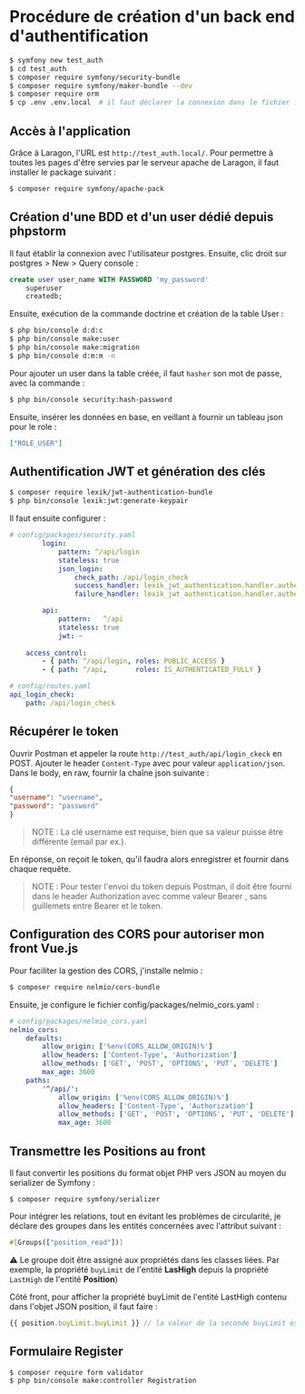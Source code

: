 # Procédure de création d'un back end d'authentification

```bash
$ symfony new test_auth
$ cd test_auth
$ composer require symfony/security-bundle
$ composer require symfony/maker-bundle --dev
$ composer require orm
$ cp .env .env.local  # il faut déclarer la connexion dans le fichier .env
```

## Accès à l'application

Grâce à Laragon, l'URL est `http://test_auth.local/`.
Pour permettre à toutes les pages d'être servies par le serveur apache de Laragon,
il faut installer le package suivant :

```bash
$ composer require symfony/apache-pack 
```

## Création d'une BDD et d'un user dédié depuis phpstorm

Il faut établir la connexion avec l'utilisateur postgres.
Ensuite, clic droit sur postgres > New > Query console :

```sql
create user user_name WITH PASSWORD 'my_password'
    superuser
    createdb;
```

Ensuite, exécution de la commande doctrine et création de la table User :

```bash
$ php bin/console d:d:c
$ php bin/console make:user
$ php bin/console make:migration
$ php bin/console d:m:m -n
```
Pour ajouter un user dans la table créée, il faut `hasher` son mot de passe,
avec la commande :

```bash
$ php bin/console security:hash-password
```

Ensuite, insérer les données en base, en veillant à fournir un tableau json pour le role :

```json
["ROLE_USER"]
```

## Authentification JWT et génération des clés

```bash
$ composer require lexik/jwt-authentication-bundle
$ php bin/console lexik:jwt:generate-keypair
```
Il faut ensuite configurer :

```yaml
# config/packages/security.yaml
        login:
            pattern: ^/api/login
            stateless: true
            json_login:
                check_path: /api/login_check
                success_handler: lexik_jwt_authentication.handler.authentication_success
                failure_handler: lexik_jwt_authentication.handler.authentication_failure

        api:
            pattern:   ^/api
            stateless: true
            jwt: ~
            
    access_control:
        - { path: ^/api/login, roles: PUBLIC_ACCESS }
        - { path: ^/api,       roles: IS_AUTHENTICATED_FULLY }

# config/routes.yaml
api_login_check:
    path: /api/login_check
```

## Récupérer le token

Ouvrir Postman et appeler la route `http://test_auth/api/login_ckeck` en POST.
Ajouter le header `Content-Type` avec pour valeur `application/json`.
Dans le body, en raw, fournir la chaîne json suivante :

```json
{
"username": "username",
"password": "password"
}
```

>NOTE : La clé username est requise, bien que sa valeur puisse être différente (email par ex.).

En réponse, on reçoit le token, qu'il faudra alors enregistrer et fournir dans chaque requête.

>NOTE : Pour tester l'envoi du token depuis Postman, 
> il doit être fourni dans le header Authorization avec comme valeur Bearer <token>,
> sans guillemets entre Bearer et le token.

## Configuration des CORS pour autoriser mon front Vue.js
Pour faciliter la gestion des CORS, j'installe nelmio :

```bash
$ composer require nelmio/cors-bundle
```

Ensuite, je configure le fichier config/packages/nelmio_cors.yaml :

```yaml
# config/packages/nelmio_cors.yaml
nelmio_cors:
    defaults:
        allow_origin: ['%env(CORS_ALLOW_ORIGIN)%']
        allow_headers: ['Content-Type', 'Authorization']
        allow_methods: ['GET', 'POST', 'OPTIONS', 'PUT', 'DELETE']
        max_age: 3600
    paths:
        '^/api/':
            allow_origin: ['%env(CORS_ALLOW_ORIGIN)%']
            allow_headers: ['Content-Type', 'Authorization']
            allow_methods: ['GET', 'POST', 'OPTIONS', 'PUT', 'DELETE']
            max_age: 3600
```

## Transmettre les Positions au front

Il faut convertir les positions du format objet PHP vers JSON au moyen du serializer de Symfony :

``
$ composer require symfony/serializer
``

Pour intégrer les relations, tout en évitant les problèmes de circularité,
je déclare des groupes dans les entités concernées avec l'attribut suivant :

```php
#[Groups(["position_read"])]
```

⚠ Le groupe doit être assigné aux propriétés dans les classes liées.
Par exemple, la propriété `buyLimit` de l'entité **LasHigh** depuis la propriété `LastHigh` de l'entité **Position**)

Côté front, pour afficher la propriété buyLimit de l'entité LastHigh contenu dans l'objet JSON position,
il faut faire :

```js
{{ position.buyLimit.buyLimit }} // la valeur de la seconde buyLimit est celle de la clé buyLimit du tableau position
```

## Formulaire Register

```bash
$ composer require form validator
$ php bin/console make:controller Registration
```

